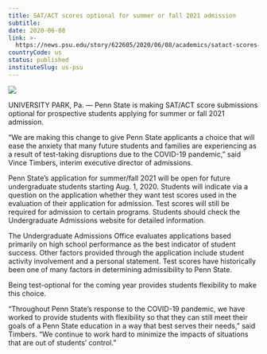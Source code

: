 ```yaml
---
title: SAT/ACT scores optional for summer or fall 2021 admission
subtitle: 
date: 2020-06-08
link: >-
  https://news.psu.edu/story/622605/2020/06/08/academics/satact-scores-optional-summer-or-fall-2021-admission
countryCode: us
status: published
instituteSlug: us-psu
---
```

![](https://news.psu.edu/profiles/psu_profile/modules/psu_feature_article/images/newslogo_reverse.png)

UNIVERSITY PARK, Pa. — Penn State is making SAT/ACT score submissions optional for prospective students applying for summer or fall 2021 admission.

“We are making this change to give Penn State applicants a choice that will ease the anxiety that many future students and families are experiencing as a result of test-taking disruptions due to the COVID-19 pandemic,” said Vince Timbers, interim executive director of admissions.

Penn State’s application for summer/fall 2021 will be open for future undergraduate students starting Aug. 1, 2020. Students will indicate via a question on the application whether they want test scores used in the evaluation of their application for admission. Test scores will still be required for admission to certain programs. Students should check the Undergraduate Admissions website for detailed information.

The Undergraduate Admissions Office evaluates applications based primarily on high school performance as the best indicator of student success. Other factors provided through the application include student activity involvement and a personal statement. Test scores have historically been one of many factors in determining admissibility to Penn State.

Being test-optional for the coming year provides students flexibility to make this choice.

“Throughout Penn State’s response to the COVID-19 pandemic, we have worked to provide students with flexibility so that they can still meet their goals of a Penn State education in a way that best serves their needs,” said Timbers. “We continue to work hard to minimize the impacts of situations that are out of students’ control.”